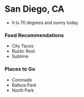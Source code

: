# San Diego, CA
- It is 70 degrees and sunny today. 

### Food Recommendations
- City Tacos
- Rustic Root
- Sublime

### Places to Go
- Coronado
- Balboa Park
- North Park 
